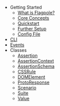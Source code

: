 - Getting Started
    - [What is Flagpole?](about.md)
    - [Core Concepts](concepts.md)
    - [Quickstart](quickstart.md)
    - [Further Setup](setup.md)
    - [Config File](config.md)
- [CLI](cli.md)
- [Events](events.md)
- Classes
    - [Assertion](assertion.md)
    - [AssertionContext](assertion-context.md)
    - [AssertionSchema](assertion-schema.md)
    - [CSSRule](css-rule.md)
    - [DOMElement](dom-element.md)
    - [ProtoResponse](proto-response.md)
    - [Scenario](scenario.md)
    - [Suite](suite.md)
    - [Value](value.md)

